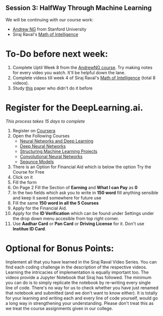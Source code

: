 ## Session 3: HalfWay Through Machine Learning

We will be continuing with our course work:
- [Andrew NG][1] from Stanford University
- Siraj Raval's [Math of Intelligence][2]

# To-Do before next week:

1. Complete Uptil Week 8 from the [AndrewNG course][1]. Try making notes for every video you watch. It'll be helpful down the lane.
2. Complete videos till week 4 of Siraj Raval's [Math of Intelligence][2] (total 8 videos).
3. Study [this][3] paper who didn't do it before

# Register for the DeepLearning.ai.
*This process takes 15 days to complete*
1. Register on [Coursera](https://www.coursera.org/)
2. Open the Following Courses
    - [Neural Networks and Deep Learning](https://www.coursera.org/learn/neural-networks-deep-learning)
    - [Deep Neural Networks](https://www.coursera.org/learn/deep-neural-network)
    - [Structuring Machine Learning Projects](https://www.coursera.org/learn/machine-learning-projects)
    - [Convolutional Neural Networks](https://www.coursera.org/learn/convolutional-neural-networks)
    - [Sequnce Models](https://www.coursera.org/learn/nlp-sequence-models)
3. There is an Option for Financial Aid which is below the option Try the Course for Free
4. Click on it
5. Fill the form 
6. On Page 2 Fill the Section of **Earning** and **What I can Pay** as **0**
7. In the two fields which ask you to write in **150 word** fill anything sensible and keep it saved somewhere for future use
8. Fill the same **150 word in all the 5 Courses** 
9. Apply for the Financial Aid.
10. Apply for the **ID Verification** which can be found under Settings under the drop down menu accesible from top right corner.
11. Use **Aadhar Card** or **Pan Card** or **Driving License** for it. Don't use **Institue ID Card**.

# Optional for Bonus Points:

Implement all that you have learned in the Siraj Raval Video Series. You can find each coding challenge in the description of the respective videos. Learning the intricacies of implementation is equally important too. The videos provide a Jupyter Notebook that Siraj has followed. The minimum you can do is to simply replicate the notebook by re-writing every single line of code. There's no way for us to check whether you have just renamed that notebook and submitted (and we don't want to know either). It is totally for your learning and writing each and every line of code yourself, would go a long way in strengthening your understanding. Please don't treat this as we treat the course assignments given in our college.

[1]: https://www.coursera.org/learn/machine-learning
[2]: https://www.youtube.com/playlist?list=PL2-dafEMk2A7mu0bSksCGMJEmeddU_H4D
[3]: https://homes.cs.washington.edu/~nasmith/papers/nguyen+smith+rose.latech11.pdf
